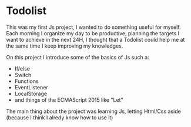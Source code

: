 # Todolist

This was my first Js project, I wanted to do something useful for myself. Each morning I organize my day to be productive, planning the targets I want to achieve in 
the next 24H, I thought that a Todolist could help me at the same time I keep improving my knowledges.

On this project I introduce some of the basics of Js such a:

- If/else
- Switch
- Functions
- EventListener
- LocalStorage
- and things of the ECMAScript 2015 like "Let"

The main thing about the project was learning Js, letting Html/Css aside (because I think I alredy know how to use it)
